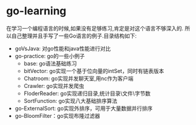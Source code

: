 # go-learning
在学习一个编程语言的时候,如果没有足够练习,肯定是对这个语言不够深入的.
所以自己整理并且手写了一些Go语言的例子.目录结构如下:

- goVsJava: 对go性能和java性能进行对比
- go-practice: go的一些小例子
    - base: go语法基础练习
    - bitVector: go实现一个基于位向量的intSet，同时有链表版本
    - Chatroom: go实现并发聊天室,用nc作为客户端
    - Crawler: go实现并发爬虫
    - FloderReader: go实现递归目录,统计目录\文件\字节数
    - SortFunction: go实现八大基础排序算法
- go-ExternalSort: go实现外排序，可用于大量数据并行排序
- go-BloomFilter：go实现布隆过滤器
